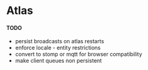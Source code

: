 # Atlas

#### TODO
* persist broadcasts on atlas restarts
* enforce locale - entity restrictions
* convert to stomp or mqtt for browser compatibility
* make client queues non persistent